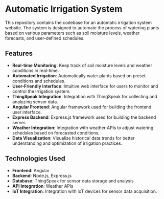 # Automatic Irrigation System

This repository contains the codebase for an automatic irrigation system website. The system is designed to automate the process of watering plants based on various parameters such as soil moisture levels, weather forecasts, and user-defined schedules.

## Features

- **Real-time Monitoring**: Keep track of soil moisture levels and weather conditions in real-time.
- **Automated Irrigation**: Automatically water plants based on preset conditions and schedules.
- **User-Friendly Interface**: Intuitive web interface for users to monitor and control the irrigation system.
- **ThingSpeak Integration**: Integration with ThingSpeak for collecting and analyzing sensor data.
- **Angular Frontend**: Angular framework used for building the frontend user interface.
- **Express Backend**: Express.js framework used for building the backend server.
- **Weather Integration**: Integration with weather APIs to adjust watering schedules based on forecasted conditions.
- **Data Visualization**: Visualize historical data trends for better understanding and optimization of irrigation practices.

## Technologies Used

- **Frontend**: Angular
- **Backend**: Node.js, Express.js
- **Database**: ThingSpeak for sensor data storage and analysis
- **API Integration**: Weather APIs
- **IoT Integration**: Integration with IoT devices for sensor data acquisition.


